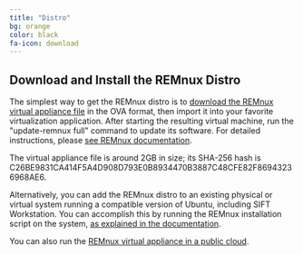 ```yaml
---
title: "Distro"
bg: orange
color: black
fa-icon: download
---
```


## Download and Install the REMnux Distro

The simplest way to get the REMnux distro is to [download the REMnux virtual appliance file](http://sourceforge.net/projects/remnux/files/version6/remnux-6.0-ova-public.ova/download) in the OVA format, then import it into your favorite virtualization application. After starting the resulting virtual machine, run the "update-remnux full" command to update its software. For detailed instructions, please [see REMnux documentation](https://remnux.org/docs/distro/get/#download-the-remnux-virtual-appliance).

The virtual appliance file is around 2GB in size; its SHA-256 hash is C26BE9831CA414F5A4D908D793E0B8934470B3887C48CFE82F86943236968AE6. 

Alternatively, you can add the REMnux distro to an existing physical or virtual system running a compatible version of Ubuntu, including SIFT Workstation. You can accomplish this by running the REMnux installation script on the system, [as explained in the documentation](https://remnux.org/docs/distro/get/#install-remnux-on-an-existing-system).

You can also run the [REMnux virtual appliance in a public cloud](https://remnux.org/docs/distro/cloud/).
